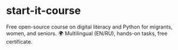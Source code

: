 # start-it-course
Free open-source course on digital literacy and Python for migrants, women, and seniors. 🌍 Multilingual (EN/RU), hands-on tasks, free certificate.
